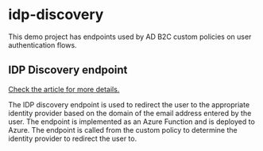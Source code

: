# idp-discovery
This demo project has endpoints used by AD B2C custom policies on user authentication flows.

## IDP Discovery endpoint

[Check the article for more details.](https://medium.com/@rafaelcaviquioli)

The IDP discovery endpoint is used to redirect the user to the appropriate identity provider based on the domain of the email address entered by the user. The endpoint is implemented as an Azure Function and is deployed to Azure. The endpoint is called from the custom policy to determine the identity provider to redirect the user to.